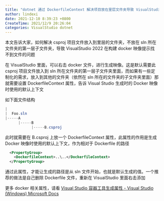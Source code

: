 ```yaml
---
title: "dotnet 通过 DockerfileContext 解决项目放在里层文件夹导致 VisualStudio 构建失败"
author: lindexi
date: 2021-12-10 8:39:23 +0800
CreateTime: 2021/12/9 20:26:04
categories: VisualStudio dotnet
---
```


本文告诉大家，如何解决 csproj 项目文件放入到里层的文件夹，不放在 sln 所在文件夹的第一层子文件夹，导致 VisualStudio 2022 在构建 docker 映像提示找不到文件的问题

<!--more-->


<!-- CreateTime:2021/12/9 20:26:04 -->

<!-- 发布 -->

在 VisualStudio 里面，可以右击 docker 文件，进行生成映像。这是默认需要此 csproj 项目文件放入到 sln 所在文件夹的第一层子文件夹里面，而如果有一些定制化的需求，放入到其他的文件夹（依然在 sln 所在的文件夹的子文件夹里面）那就需要设置 DockerfileContext 属性，告诉 Visual Studio 生成时的 Docker 映像时使用的默认上下文

如下面文件结构

```csharp
|
|  Foo.sln
|-----A
      |-----B
            |-----B.csproj
```

此时就需要在 B.csproj 上放一个 DockerfileContext 属性，此属性的作用是生成 Docker 映像时使用的默认上下文，作为相对于 Dockerfile 的路径

```xml
  <PropertyGroup>
    <DockerfileContext>..\..</DockerfileContext>
  </PropertyGroup>
```

通过此属性，才能让生成的路径是从 sln 文件开始，也就是默认生成的值。一个推荐的做法是自己删除 Dockerfile 文件，重新在 VisualStudio 里面右击添加

更多 docker 相关属性，请看 [Visual Studio 容器工具生成属性 - Visual Studio (Windows) Microsoft Docs](https://docs.microsoft.com/zh-cn/visualstudio/containers/container-msbuild-properties?view=vs-2022&WT.mc_id=WD-MVP-5003260 )

